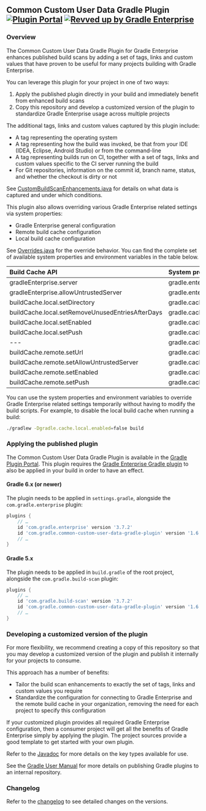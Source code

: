 ## Common Custom User Data Gradle Plugin [![Plugin Portal](https://img.shields.io/maven-metadata/v?metadataUrl=https://plugins.gradle.org/m2/com/gradle/common-custom-user-data-gradle-plugin/maven-metadata.xml&label=Plugin%20Portal)](https://plugins.gradle.org/plugin/com.gradle.common-custom-user-data-gradle-plugin) [![Revved up by Gradle Enterprise](https://img.shields.io/badge/Revved%20up%20by-Gradle%20Enterprise-06A0CE?logo=Gradle&labelColor=02303A)](https://ge.gradle.org/scans)

### Overview

The Common Custom User Data Gradle Plugin for Gradle Enterprise enhances published build scans
by adding a set of tags, links and custom values that have proven to be useful for many projects building with Gradle Enterprise.

You can leverage this plugin for your project in one of two ways:
1. Apply the published plugin directly in your build and immediately benefit from enhanced build scans
2. Copy this repository and develop a customized version of the plugin to standardize Gradle Enterprise usage across multiple projects

The additional tags, links and custom values captured by this plugin include:
- A tag representing the operating system
- A tag representing how the build was invoked, be that from your IDE (IDEA, Eclipse, Android Studio) or from the command-line
- A tag representing builds run on CI, together with a set of tags, links and custom values specific to the CI server running the build
- For Git repositories, information on the commit id, branch name, status, and whether the checkout is dirty or not

See [CustomBuildScanEnhancements.java](./src/main/java/com/gradle/CustomBuildScanEnhancements.java) for details on what data is
captured and under which conditions.

This plugin also allows overriding various Gradle Enterprise related settings via system properties:
- Gradle Enterprise general configuration
- Remote build cache configuration
- Local build cache configuration

See [Overrides.java](./src/main/java/com/gradle/Overrides.java) for the override behavior. You can find the complete set of available
system properties and environment variables in the table below. 

| Build Cache API | System property | Environment variable |
| :-------------- | :-------------  | :------------------- |
|gradleEnterprise.server|gradle.enterprise.url|GRADLE_ENTERPRISE_URL|
|gradleEnterprise.allowUntrustedServer|gradle.enterprise.allowUntrustedServer|GRADLE_ENTERPRISE_ALLOWUNTRUSTEDSERVER|
|buildCache.local.setDirectory|gradle.cache.local.directory|GRADLE_CACHE_LOCAL_DIRECTORY|
|buildCache.local.setRemoveUnusedEntriesAfterDays|gradle.cache.local.removeUnusedEntriesAfterDays|GRADLE_CACHE_LOCAL_REMOVEUNUSEDENTRIESAFTERDAYS|
|buildCache.local.setEnabled|gradle.cache.local.enabled|GRADLE_CACHE_LOCAL_ENABLED|
|buildCache.local.setPush|gradle.cache.local.push|GRADLE_CACHE_LOCAL_PUSH|
|---|gradle.cache.remote.shard|GRADLE_CACHE_REMOTE_SHARD|
|buildCache.remote.setUrl|gradle.cache.remote.url|GRADLE_CACHE_REMOTE_URL|
|buildCache.remote.setAllowUntrustedServer|gradle.cache.remote.allowUntrustedServer|GRADLE_CACHE_REMOTE_ALLOWUNTRUSTEDSERVER|
|buildCache.remote.setEnabled|gradle.cache.remote.enabled|GRADLE_CACHE_REMOTE_ENABLED|
|buildCache.remote.setPush|gradle.cache.remote.push|GRADLE_CACHE_REMOTE_PUSH|

You can use the system properties and environment variables to override Gradle Enterprise related settings temporarily without having
to modify the build scripts. For example, to disable the local build cache when running a build:

```bash
./gradlew -Dgradle.cache.local.enabled=false build
```

### Applying the published plugin

The Common Custom User Data Gradle Plugin is available in the [Gradle Plugin Portal](https://plugins.gradle.org/plugin/com.gradle.common-custom-user-data-gradle-plugin). This plugin
requires the [Gradle Enterprise Gradle plugin](https://plugins.gradle.org/plugin/com.gradle.enterprise) to also be applied in your build in order to have an effect.

#### Gradle 6.x (or newer)

The plugin needs to be applied in `settings.gradle`, alongside the `com.gradle.enterprise` plugin:

```groovy
plugins {
    // …
    id 'com.gradle.enterprise' version '3.7.2'
    id 'com.gradle.common-custom-user-data-gradle-plugin' version '1.6.1'
    // …
}
```

#### Gradle 5.x

The plugin needs to be applied in `build.gradle` of the root project, alongside the `com.gradle.build-scan` plugin:

```groovy
plugins {
    // …
    id 'com.gradle.build-scan' version '3.7.2'
    id 'com.gradle.common-custom-user-data-gradle-plugin' version '1.6.1'
    // …
}
```

### Developing a customized version of the plugin

For more flexibility, we recommend creating a copy of this repository so that you may develop a customized version of the plugin and publish it internally for your projects to consume.

This approach has a number of benefits:
- Tailor the build scan enhancements to exactly the set of tags, links and custom values you require
- Standardize the configuration for connecting to Gradle Enterprise and the remote build cache in your organization, removing the need for each project to specify this configuration

If your customized plugin provides all required Gradle Enterprise configuration, then a consumer project will get all the benefits of Gradle Enterprise simply by applying the plugin. The
project sources provide a good template to get started with your own plugin.

Refer to the [Javadoc](https://docs.gradle.com/enterprise/gradle-plugin/api/) for more details on the key types available for use.

See the [Gradle User Manual](https://docs.gradle.org/current/userguide/publishing_gradle_plugins.html#custom-plugin-repositories) for more details on publishing Gradle plugins to an internal repository.

### Changelog

Refer to the [changelog](https://github.com/gradle/gradle-enterprise-build-config-samples/blob/master/common-custom-user-data-gradle-plugin/CHANGELOG.md) to see detailed changes on the versions.
